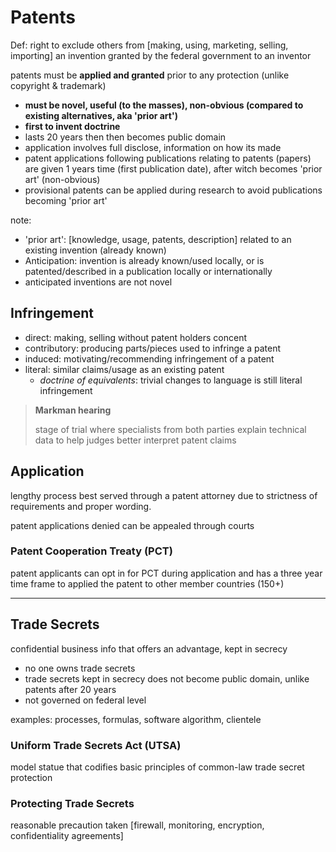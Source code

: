 # Patents

Def: right to exclude others from [making, using, marketing, selling, importing] an invention granted by the federal government to an inventor

patents must be **applied and granted** prior to any protection (unlike copyright & trademark)

* **must be novel, useful (to the masses), non-obvious (compared to existing alternatives, aka 'prior art')**
* **first to invent doctrine**
* lasts 20 years then then becomes public domain
* application involves full disclose, information on how its made
* patent applications following publications relating to patents (papers) are given 1 years time (first publication date), after witch becomes 'prior art' (non-obvious)
* provisional patents can be applied during research to avoid publications becoming 'prior art'

note:

* 'prior art': [knowledge, usage, patents, description] related to an existing invention (already known)
* Anticipation: invention is already known/used locally, or is patented/described in a publication locally or internationally
* anticipated inventions are not novel

## Infringement

* direct: making, selling without patent holders concent
* contributory: producing parts/pieces used to infringe a patent
* induced: motivating/recommending infringement of a patent
* literal: similar claims/usage as an existing patent
  * _doctrine of equivalents_: trivial changes to language is still literal infringement

> **Markman hearing**
>
> stage of trial where specialists from both parties explain technical data to help judges better interpret patent claims

## Application

lengthy process best served through a patent attorney due to strictness of requirements and proper wording.

patent applications denied can be appealed through courts

### Patent Cooperation Treaty (PCT)

patent applicants can opt in for PCT during application and has a three year time frame to applied the patent to other member countries (150+)

---

## Trade Secrets

confidential business info that offers an advantage, kept in secrecy

* no one owns trade secrets
* trade secrets kept in secrecy does not become public domain, unlike patents after 20 years
* not governed on federal level

examples: processes, formulas, software algorithm, clientele

### Uniform Trade Secrets Act (UTSA)

model statue that codifies basic principles of common-law trade secret protection

### Protecting Trade Secrets

reasonable precaution taken [firewall, monitoring, encryption, confidentiality agreements]
